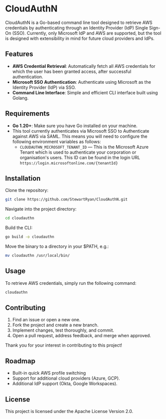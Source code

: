 # CloudAuthN

CloudAuthN is a Go-based command line tool designed to retrieve AWS credentials by authenticating through an Identity Provider (IdP) Single Sign-On (SSO). Currently, only Microsoft IdP and AWS are supported, but the tool is designed with extensibility in mind for future cloud providers and IdPs.

## Features

- **AWS Credential Retrieval**: Automatically fetch all AWS credentials for which the user has been granted access, after successful authentication.
- **Microsoft SSO Authentication**: Authenticate using Microsoft as the Identity Provider (IdP) via SSO.
- **Command Line Interface**: Simple and efficient CLI interface built using Golang.

## Requirements

- **Go 1.20+**: Make sure you have Go installed on your machine.
- This tool currently authenticates via Microsoft SSO to Authenticate against AWS via SAML. This means you will need to configure the following environment variables as follows:
  - `CLOUDAUTHN_MICROSOFT_TENANT_ID` — This is the Microsoft Azure Tenant which is used to authenticate your corporation or organisation's users. This ID can be found in the login URL `https://login.microsoftonline.com/{tenantId}`

## Installation

Clone the repository:
```bash
git clone https://github.com/StewartRyan/CloudAuthN.git
```

Navigate into the project directory:
```bash
cd cloudauthn
```

Build the CLI:
```bash
go build -o cloudauthn
```

Move the binary to a directory in your $PATH, e.g.:
```bash
mv cloudauthn /usr/local/bin/
```

## Usage

To retrieve AWS credentials, simply run the following command:

```bash
cloudauthn
```

## Contributing

1. Find an issue or open a new one.
2. Fork the project and create a new branch.
3. Implement changes, test thoroughly, and commit.
4. Open a pull request, address feedback, and merge when approved.


Thank you for your interest in contributing to this project!

## Roadmap

- Built-in quick AWS profile switching
- Support for additional cloud providers (Azure, GCP).
- Additional IdP support (Okta, Google Workspaces).

## License

This project is licensed under the Apache License Version 2.0.